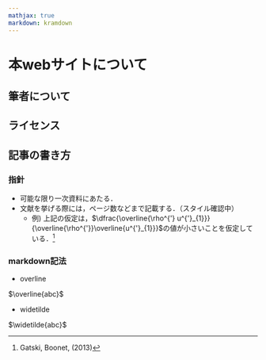 ```yaml
---
mathjax: true
markdown: kramdown
---
```


# 本webサイトについて

## 筆者について

## ライセンス

## 記事の書き方

### 指針

- 可能な限り一次資料にあたる．
- 文献を挙げる際には，ページ数などまで記載する．（スタイル確認中）
  - 例) 上記の仮定は，$\dfrac{\overline{\rho^{'} u^{'}_{1}}}{\overline{\rho^{'}}\overline{u^{'}_{1}}}$の値が小さいことを仮定している．[^gatski]

[^gatski]:Gatski, Boonet, (2013)

### markdown記法

- overline

$\overline{abc}$


- widetilde

$\widetilde{abc}$

